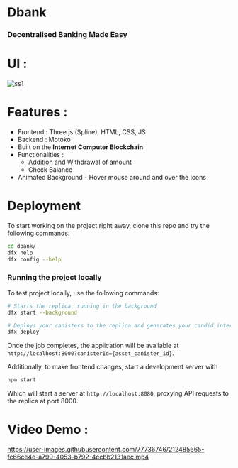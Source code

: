# Dbank
### Decentralised Banking Made Easy 
<h1>UI : </h1>

![ss1](https://user-images.githubusercontent.com/77736746/212484993-b6a232c7-0c8a-4b3b-b533-4a236f66c064.jpg)

<h1>Features : </h1>
<ul>
    <li>Frontend : Three.js (Spline), HTML, CSS, JS
    </li>
    <li>Backend : Motoko
    </li>
    <li>Built on the <b> Internet Computer Blockchain</b>
    </li>
    <li>Functionalities :
        <ul>
        <li>Addition and Withdrawal of amount</li>
        <li>Check Balance</li>
        </ul>
    </li>
    <li>Animated Background - Hover mouse around and over the icons</li>
</ul>
<h1>Deployment</h1>
<p>  
To start working on the project right away, clone this repo and try the following commands:

```bash
cd dbank/
dfx help
dfx config --help
```

<h3> Running the project locally</h3>

To test project locally, use the following commands:

```bash
# Starts the replica, running in the background
dfx start --background

# Deploys your canisters to the replica and generates your candid interface
dfx deploy
```

Once the job completes, the application will be available at `http://localhost:8000?canisterId={asset_canister_id}`.

Additionally, to make frontend changes, start a development server with

```bash
npm start
```

Which will start a server at `http://localhost:8080`, proxying API requests to the replica at port 8000.
</p>
    
<h1> Video Demo : </h1>

https://user-images.githubusercontent.com/77736746/212485665-fc66ce4e-a799-4053-b792-4ccbb2131aec.mp4



<!--
Welcome to your new dbank project and to the internet computer development community. By default, creating a new project adds this README and some template files to your project directory. You can edit these template files to customize your project and to include your own code to speed up the development cycle.

To get started, you might want to explore the project directory structure and the default configuration file. Working with this project in your development environment will not affect any production deployment or identity tokens.

To learn more before you start working with dbank, see the following documentation available online:

- [Quick Start](https://sdk.dfinity.org/docs/quickstart/quickstart-intro.html)
- [SDK Developer Tools](https://sdk.dfinity.org/docs/developers-guide/sdk-guide.html)
- [Motoko Programming Language Guide](https://sdk.dfinity.org/docs/language-guide/motoko.html)
- [Motoko Language Quick Reference](https://sdk.dfinity.org/docs/language-guide/language-manual.html)
- [JavaScript API Reference](https://erxue-5aaaa-aaaab-qaagq-cai.raw.ic0.app)

If you want to start working on your project right away, you might want to try the following commands:

```bash
cd dbank/
dfx help
dfx config --help
```

## Running the project locally

If you want to test your project locally, you can use the following commands:

```bash
# Starts the replica, running in the background
dfx start --background

# Deploys your canisters to the replica and generates your candid interface
dfx deploy
```

Once the job completes, your application will be available at `http://localhost:8000?canisterId={asset_canister_id}`.

Additionally, if you are making frontend changes, you can start a development server with

```bash
npm start
```

Which will start a server at `http://localhost:8080`, proxying API requests to the replica at port 8000.

### Note on frontend environment variables

If you are hosting frontend code somewhere without using DFX, you may need to make one of the following adjustments to ensure your project does not fetch the root key in production:

- set`NODE_ENV` to `production` if you are using Webpack
- use your own preferred method to replace `process.env.NODE_ENV` in the autogenerated declarations
- Write your own `createActor` constructor

-->
